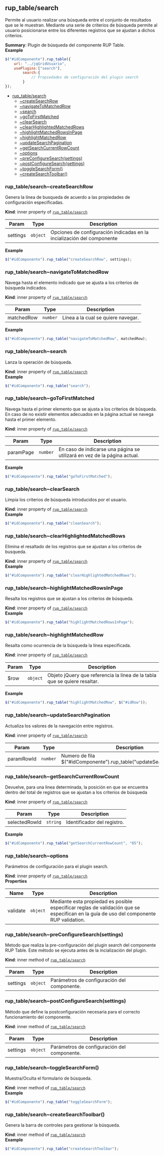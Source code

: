 <a name="module_rup_table/search"></a>

## rup_table/search
Permite al usuario realizar una búsqueda entre el conjunto de resultados que se le muestran. Mediante una serie de criterios de búsqueda permite al usuario posicionarse entre los diferentes registros que se ajustan a dichos criterios.

**Summary**: Plugin de búsqueda del componente RUP Table.  
**Example**  
```js
$("#idComponente").rup_table({	url: "../jqGridUsuario",	usePlugins:["search"],       	search:{       		// Propiedades de configuración del plugin search       	}});
```

* [rup_table/search](#module_rup_table/search)
    * [~createSearchRow](#module_rup_table/search..createSearchRow)
    * [~navigateToMatchedRow](#module_rup_table/search..navigateToMatchedRow)
    * [~search](#module_rup_table/search..search)
    * [~goToFirstMatched](#module_rup_table/search..goToFirstMatched)
    * [~clearSearch](#module_rup_table/search..clearSearch)
    * [~clearHighlightedMatchedRows](#module_rup_table/search..clearHighlightedMatchedRows)
    * [~highlightMatchedRowsInPage](#module_rup_table/search..highlightMatchedRowsInPage)
    * [~highlightMatchedRow](#module_rup_table/search..highlightMatchedRow)
    * [~updateSearchPagination](#module_rup_table/search..updateSearchPagination)
    * [~getSearchCurrentRowCount](#module_rup_table/search..getSearchCurrentRowCount)
    * [~options](#module_rup_table/search..options)
    * [~preConfigureSearch(settings)](#module_rup_table/search..preConfigureSearch)
    * [~postConfigureSearch(settings)](#module_rup_table/search..postConfigureSearch)
    * [~toggleSearchForm()](#module_rup_table/search..toggleSearchForm)
    * [~createSearchToolbar()](#module_rup_table/search..createSearchToolbar)

<a name="module_rup_table/search..createSearchRow"></a>

### rup_table/search~createSearchRow
Genera la línea de busqueda de acuerdo a las propiedades de configuración especificadas.

**Kind**: inner property of <code>[rup_table/search](#module_rup_table/search)</code>  

| Param | Type | Description |
| --- | --- | --- |
| settings | <code>object</code> | Opciones de configuración indicadas en la incialización del componente |

**Example**  
```js
$("#idComponente").rup_table("createSearchRow", settings);
```
<a name="module_rup_table/search..navigateToMatchedRow"></a>

### rup_table/search~navigateToMatchedRow
Navega hasta el elemento indicado que se ajusta a los criterios de búsqueda indicados.

**Kind**: inner property of <code>[rup_table/search](#module_rup_table/search)</code>  

| Param | Type | Description |
| --- | --- | --- |
| matchedRow | <code>number</code> | Línea a la cual se quiere navegar. |

**Example**  
```js
$("#idComponente").rup_table("navigateToMatchedRow", matchedRow);
```
<a name="module_rup_table/search..search"></a>

### rup_table/search~search
Lanza la operación de búsqueda.

**Kind**: inner property of <code>[rup_table/search](#module_rup_table/search)</code>  
**Example**  
```js
$("#idComponente").rup_table("search");
```
<a name="module_rup_table/search..goToFirstMatched"></a>

### rup_table/search~goToFirstMatched
Navega hasta el primer elemento que se ajusta a los criterios de búsqueda. En caso de no existir elementos adecuados en la página actual se navega hasta el primer elemento.

**Kind**: inner property of <code>[rup_table/search](#module_rup_table/search)</code>  

| Param | Type | Description |
| --- | --- | --- |
| paramPage | <code>number</code> | En caso de indicarse una página se utilizará en vez de la página actual. |

**Example**  
```js
$("#idComponente").rup_table("goToFirstMatched");
```
<a name="module_rup_table/search..clearSearch"></a>

### rup_table/search~clearSearch
Limpia los criterios de búsqueda introducidos por el usuario.

**Kind**: inner property of <code>[rup_table/search](#module_rup_table/search)</code>  
**Example**  
```js
$("#idComponente").rup_table("cleanSearch");
```
<a name="module_rup_table/search..clearHighlightedMatchedRows"></a>

### rup_table/search~clearHighlightedMatchedRows
Elimina el resaltado de los registros que se ajustan a los criterios de busqueda.

**Kind**: inner property of <code>[rup_table/search](#module_rup_table/search)</code>  
**Example**  
```js
$("#idComponente").rup_table("clearHighlightedMatchedRows");
```
<a name="module_rup_table/search..highlightMatchedRowsInPage"></a>

### rup_table/search~highlightMatchedRowsInPage
Resalta los registros que se ajustan a los criterios de búsqueda.

**Kind**: inner property of <code>[rup_table/search](#module_rup_table/search)</code>  
**Example**  
```js
$("#idComponente").rup_table("highlightMatchedRowsInPage");
```
<a name="module_rup_table/search..highlightMatchedRow"></a>

### rup_table/search~highlightMatchedRow
Resalta como ocurrencia de la búsqueda la línea especificada.

**Kind**: inner property of <code>[rup_table/search](#module_rup_table/search)</code>  

| Param | Type | Description |
| --- | --- | --- |
| $row | <code>object</code> | Objeto jQuery que referencia la línea de la tabla que se quiere resaltar. |

**Example**  
```js
$("#idComponente").rup_table("highlightMatchedRow", $("#idRow"));
```
<a name="module_rup_table/search..updateSearchPagination"></a>

### rup_table/search~updateSearchPagination
Actualiza los valores de la navegación entre registros.

**Kind**: inner property of <code>[rup_table/search](#module_rup_table/search)</code>  

| Param | Type | Description |
| --- | --- | --- |
| paramRowId | <code>number</code> | Numero de fila $("#idComponente").rup_table("updateSearchPagination"); |

<a name="module_rup_table/search..getSearchCurrentRowCount"></a>

### rup_table/search~getSearchCurrentRowCount
Devuelve, para una linea determinada, la posición en que se encuentra dentro del total de registros que se ajustan a los criterios de búsqueda

**Kind**: inner property of <code>[rup_table/search](#module_rup_table/search)</code>  

| Param | Type | Description |
| --- | --- | --- |
| selectedRowId | <code>string</code> | Identificador del registro. |

**Example**  
```js
$("#idComponente").rup_table("getSearchCurrentRowCount", "05");
```
<a name="module_rup_table/search..options"></a>

### rup_table/search~options
Parámetros de configuración para el plugin search.

**Kind**: inner property of <code>[rup_table/search](#module_rup_table/search)</code>  
**Properties**

| Name | Type | Description |
| --- | --- | --- |
| validate | <code>object</code> | Mediante esta propiedad es posible especificar reglas de validación que se especifican en la guía de uso del componente RUP validation. |

<a name="module_rup_table/search..preConfigureSearch"></a>

### rup_table/search~preConfigureSearch(settings)
Metodo que realiza la pre-configuración del plugin search del componente RUP Table.Este método se ejecuta antes de la incialización del plugin.

**Kind**: inner method of <code>[rup_table/search](#module_rup_table/search)</code>  

| Param | Type | Description |
| --- | --- | --- |
| settings | <code>object</code> | Parámetros de configuración del componente. |

<a name="module_rup_table/search..postConfigureSearch"></a>

### rup_table/search~postConfigureSearch(settings)
Método que define la postconfiguración necesaria para el correcto funcionamiento del componente.

**Kind**: inner method of <code>[rup_table/search](#module_rup_table/search)</code>  

| Param | Type | Description |
| --- | --- | --- |
| settings | <code>object</code> | Parámetros de configuración del componente. |

<a name="module_rup_table/search..toggleSearchForm"></a>

### rup_table/search~toggleSearchForm()
Muestra/Oculta el formulario de búsqueda.

**Kind**: inner method of <code>[rup_table/search](#module_rup_table/search)</code>  
**Example**  
```js
$("#idComponente").rup_table("toggleSearchForm");
```
<a name="module_rup_table/search..createSearchToolbar"></a>

### rup_table/search~createSearchToolbar()
Genera la barra de controles para gestionar la búsqueda.

**Kind**: inner method of <code>[rup_table/search](#module_rup_table/search)</code>  
**Example**  
```js
$("#idComponente").rup_table("createSearchToolbar");
```
